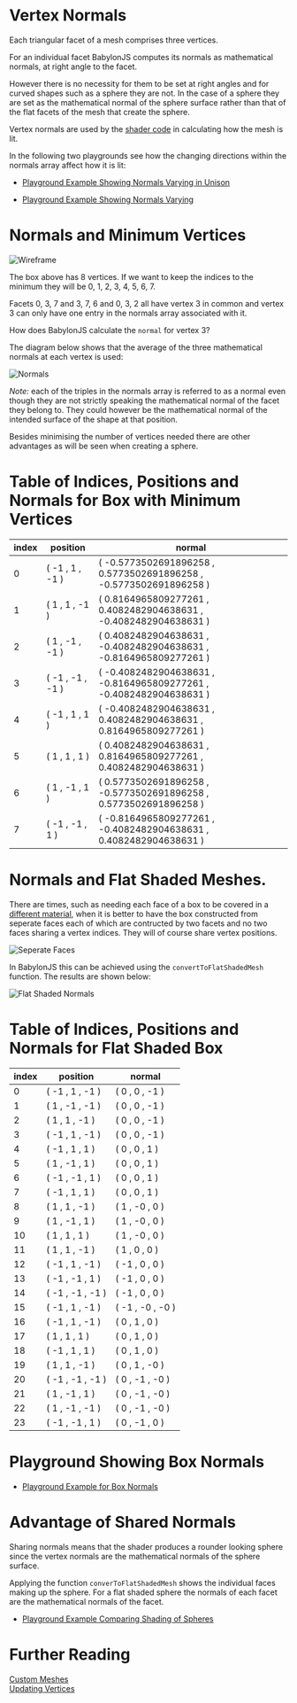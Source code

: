 # Vertex Normals

Each triangular facet of a mesh comprises three vertices.

For an individual facet BabylonJS computes its normals as mathematical normals, at right angle to the facet.

However there is no necessity for them to be set at right angles and for curved shapes such as a sphere they are not. In the case of a sphere they are set as the mathematical normal of the sphere surface rather than that of the flat facets of the mesh that create the sphere.

Vertex normals are used by the [shader code](/resources/ShaderIntro) in calculating how the mesh is lit.

In the following two playgrounds see how the changing directions within the normals array affect how it is lit:

* [Playground Example Showing Normals Varying in Unison](https://www.babylonjs-playground.com/#VKBJN#18)

* [Playground Example Showing Normals Varying](https://www.babylonjs-playground.com/#VKBJN#19)

# Normals and Minimum Vertices

![Wireframe](/img/how_to/Mesh/box1.jpg)

The box above has 8 vertices. If we want to keep the indices to the minimum they will be 0, 1, 2, 3, 4, 5, 6, 7.

Facets 0, 3, 7 and 3, 7, 6 and 0, 3, 2 all have vertex 3 in common and vertex 3 can only have one 
entry in the normals array associated with it.

How does BabylonJS calculate the `normal` for vertex 3? 

The diagram below shows that the average of the three mathematical normals at each vertex is used:

![Normals](/img/how_to/Mesh/box4.jpg)

*Note:* each of the triples in the normals array is referred to as a normal even though they are not strictly speaking 
the mathematical normal of the facet they belong to. They could however be the mathematical normal of the intended surface of the shape at that position.

Besides minimising the number of vertices needed there are other advantages as will be seen when creating a sphere.

# Table of Indices, Positions and Normals for Box with Minimum Vertices

index | position | normal
--- | --- | ---
0 | ( -1 ,  1 ,  -1 ) | ( -0.5773502691896258 ,  0.5773502691896258 ,  -0.5773502691896258 )
1 | ( 1 ,  1 ,  -1 ) | ( 0.8164965809277261 ,  0.4082482904638631 ,  -0.4082482904638631 )
2 | ( 1 ,  -1 ,  -1 ) | ( 0.4082482904638631 ,  -0.4082482904638631 ,  -0.8164965809277261 )
3 | ( -1 ,  -1 ,  -1 ) | ( -0.4082482904638631 ,  -0.8164965809277261 ,  -0.4082482904638631 )
4 | ( -1 ,  1 ,  1 ) | ( -0.4082482904638631 ,  0.4082482904638631 ,  0.8164965809277261 )
5 | ( 1 ,  1 ,  1 ) | ( 0.4082482904638631 ,  0.8164965809277261 ,  0.4082482904638631 )
6 | ( 1 ,  -1 ,  1 ) | ( 0.5773502691896258 ,  -0.5773502691896258 ,  0.5773502691896258 )
7 | ( -1 ,  -1 ,  1 ) | ( -0.8164965809277261 ,  -0.4082482904638631 ,  0.4082482904638631 )

# Normals and Flat Shaded Meshes.

There are times, such as needing each face of a box to be covered in a [different material](/resources/Facets.html), 
when it is better to have the box constructed from seperate faces each of which are contructed by two facets and no two faces 
sharing a vertex indices. They will of course share vertex positions.

![Seperate Faces](/img/how_to/Mesh/box3.jpg)

In BabylonJS this can be achieved using the `convertToFlatShadedMesh` function. The results are shown below:

![Flat Shaded Normals](/img/how_to/Mesh/box5.jpg)

# Table of Indices, Positions and Normals for Flat Shaded Box

index | position | normal
--- | --- | ---
0 | ( -1 ,  1 ,  -1 ) | ( 0 ,  0 ,  -1 )
1 | ( 1 ,  -1 ,  -1 ) | ( 0 ,  0 ,  -1 )
2 | ( 1 ,  1 ,  -1 ) | ( 0 ,  0 ,  -1 )
3 | ( -1 ,  1 ,  -1 ) | ( 0 ,  0 ,  -1 )
4 | ( -1 ,  1 ,  1 ) | ( 0 ,  0 ,  1 )
5 | ( 1 ,  -1 ,  1 ) | ( 0 ,  0 ,  1 )
6 | ( -1 ,  -1 ,  1 ) | ( 0 ,  0 ,  1 )
7 | ( -1 ,  1 ,  1 ) | ( 0 ,  0 ,  1 )
8 | ( 1 ,  1 ,  -1 ) | ( 1 ,  -0 ,  0 )
9 | ( 1 ,  -1 ,  1 ) | ( 1 ,  -0 ,  0 )
10 | ( 1 ,  1 ,  1 ) | ( 1 ,  -0 ,  0 )
11 | ( 1 ,  1 ,  -1 ) | ( 1 ,  0 ,  0 )
12 | ( -1 ,  1 ,  -1 ) | ( -1 ,  0 ,  0 )
13 | ( -1 ,  -1 ,  1 ) | ( -1 ,  0 ,  0 )
14 | ( -1 ,  -1 ,  -1 ) | ( -1 ,  0 ,  0 )
15 | ( -1 ,  1 ,  -1 ) | ( -1 ,  -0 ,  -0 )
16 | ( -1 ,  1 ,  -1 ) | ( 0 ,  1 ,  0 )
17 | ( 1 ,  1 ,  1 ) | ( 0 ,  1 ,  0 )
18 | ( -1 ,  1 ,  1 ) | ( 0 ,  1 ,  0 )
19 | ( 1 ,  1 ,  -1 ) | ( 0 ,  1 ,  -0 )
20 | ( -1 ,  -1 ,  -1 ) | ( 0 ,  -1 ,  -0 )
21 | ( 1 ,  -1 ,  1 ) | ( 0 ,  -1 ,  -0 )
22 | ( 1 ,  -1 ,  -1 ) | ( 0 ,  -1 ,  -0 )
23 | ( -1 ,  -1 ,  1 ) | ( 0 ,  -1 ,  0 )

# Playground Showing Box Normals

* [Playground Example for Box Normals](https://www.babylonjs-playground.com/#1H7L5C#37)

# Advantage of Shared Normals

Sharing normals means that the shader produces a rounder looking sphere since the vertex normals are the mathematical normals of the sphere surface.

Applying the function `converToFlatShadedMesh` shows the individual faces making up the sphere. For a flat shaded sphere the normals of each facet are the mathematical normals of the facet.

* [Playground Example Comparing Shading of Spheres](https://www.babylonjs-playground.com/#1H7L5C#38)

# Further Reading

[Custom Meshes](/How_To/Custom.html)  
[Updating Vertices](/How_To/Updating_Vertices.html)



